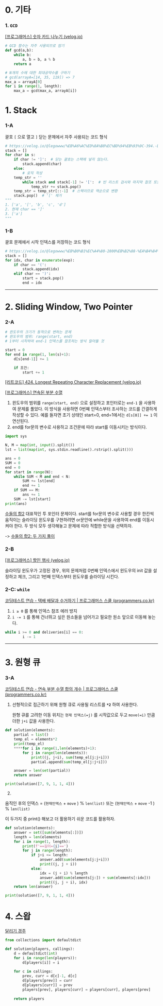 # 0. 기타

### 1. `GCD`

[[프로그래머스] 숫자 카드 나누기 (velog.io)](https://velog.io/@legowww/%ED%94%84%EB%A1%9C%EA%B7%B8%EB%9E%98%EB%A8%B8%EC%8A%A4-%EC%88%AB%EC%9E%90-%EC%B9%B4%EB%93%9C-%EB%82%98%EB%88%84%EA%B8%B0)

```python
# GCD 함수는 자주 사용되므로 암기
def gcd(a,b):
    while b:
        a, b = b, a % b
	return a

# N개의 수에 대한 최대공약수를 구하기
# gcd(arrayA=[14, 35, 119]) => 7  
max_a = arrayA[0]
for i in range(1, length):
    max_a = gcd(max_a, arrayA[i])
```

# 1. Stack

### 1-A

괄호  `[` 으로 열고 `]` 닫는 문제에서 자주 사용되는 코드 형식

```python
# https://velog.io/@legowww/%EB%A6%AC%ED%8A%B8%EC%BD%94%EB%93%9C-394.-Decode-String
stack = []
for char in s:
    if char != ']':  # 닫는 괄호는 스택에 넣지 않는다.
        stack.append(char)
    else:
        # 로직 작성
	temp_str = ''
        while stack and stack[-1] != '[':  # 빈 리스트 검사와 마지막 참조 또한 자주 사용 
            temp_str += stack.pop()
	temp_str = temp_str[::-1]  # 스택이므로 역순으로 변환
	stack.pop()  # '[' 제거
"""
1. ['a', '[', 'b', 'c', 'd']
2. 현재 char == ']'
3. ['a'] 
""" 
```

### 1-B

괄호 문제에서 시작 인덱스를 저장하는 코드 형식

```python
# https://velog.io/@legowww/%EB%B0%B1%EC%A4%80-2800%EB%B2%88-%EA%B4%84%ED%98%B8-%EC%A0%9C%EA%B1%B0
stack = []
for idx, char in enumerate(exp):
    if char == '(':
        stack.append(idx)
    elif char == ')':
        start = stack.pop()
        end = idx
```

---

# 2. Sliding Window, Two Pointer

### 2-A

```python
# 윈도우의 크기가 동적으로 변하는 문제
# 윈도우의 범위: range(start, end)
# 1부터 시작하여 end-1 인덱스를 참조하는 방식 알아둘 것

start = 0
for end in range(1, len(s)+1):
	d[s[end-1]] += 1

	if 조건:
	    start += 1
```

[[리트코드] 424. Longest Repeating Character Replacement (velog.io)](https://velog.io/@legowww/%EB%A6%AC%ED%8A%B8%EC%BD%94%EB%93%9C-424.-Longest-Repeating-Character-Replacement) 

[[프로그래머스] 연속된 부분 수열](https://velog.io/@legowww/%ED%94%84%EB%A1%9C%EA%B7%B8%EB%9E%98%EB%A8%B8%EC%8A%A4-%EC%97%B0%EC%86%8D%EB%90%9C-%EB%B6%80%EB%B6%84-%EC%88%98%EC%97%B4%EC%9D%98-%ED%95%A9)

1. 윈도우의 범위를 `range(start, end)` 으로 설정하고 포인터로는 `end-1` 을 사용하여 문제를 풀었다. 이 방식을 사용하면 0번째 인덱스부터 조사하는 코드를 간결하게 작성할 수 있다. 예를 들자면 초기 상태인 start=0, end=1에서는 `d[s[0]] += 1` 이 연산된다. 
2. end를 for문의 변수로 사용하고 조건문에 따라 start를 이동시키는 방식이다.

```python
import sys

N, M = map(int, input().split())
lst = list(map(int, sys.stdin.readline().rstrip().split()))

ans = 0
SUM = 0
end = 0
for start in range(N):
    while SUM < M and end < N:
        SUM += lst[end]
        end += 1
    if SUM == M:
        ans += 1
    SUM -= lst[start]
print(ans)
```
[수들의 합2](https://www.acmicpc.net/problem/2003https://www.acmicpc.net/problem/2003) 대표적인 투 포인터 문제이다.
start를 for문의 변수로 사용할 경우 한칸씩 움직이는 슬라이딩 윈도우를 구현하려면 or문안에 while문을 사용하여 end를 이동시켜야 한다. 
두 방식 모두 생각해놓고 문제에 따라 적합한 방식을 선택하자.

-> [수들의 합2: 두 가지 풀이](https://velog.io/@legowww/백준-2003번-수들의-합2)
    

### 2-B

[[프로그래머스] 할인 행사 (velog.io)](https://velog.io/@legowww/%ED%94%84%EB%A1%9C%EA%B7%B8%EB%9E%98%EB%A8%B8%EC%8A%A4-%ED%95%A0%EC%9D%B8-%ED%96%89%EC%82%AC) 

슬라이딩 윈도우가 고정된 경우, 위의 문제처럼 0번째 인덱스에서 윈도우의 init 값을 설정하고 체크, 그리고 1번째 인덱스부터 윈도우를 슬라이딩 시킨다.

### 2-C: `while`

[코딩테스트 연습 - 택배 배달과 수거하기 | 프로그래머스 스쿨 (programmers.co.kr)](https://school.programmers.co.kr/learn/courses/30/lessons/150369)

1. `i ≥ 0` 를 통해 인덱스 참조 에러 방지
2. `i -= 1` 를 통해 건너뛰고 싶은 원소들을 넘어가고 필요한 원소 앞으로 이동해 놓는다.

```python
while i >= 0 and deliveries[i] == 0:
        i -= 1
```

---

# 3. 원형 큐

### 3-A

[코딩테스트 연습 - 연속 부분 수열 합의 개수 | 프로그래머스 스쿨 (programmers.co.kr)](https://school.programmers.co.kr/learn/courses/30/lessons/131701)

1. 선형적으로 접근하기 위해 원형 큐로 사용될 리스트를 **`*2`** 하여 사용한다. 
    
    원형 큐를 고려한 이동 위치는  `현재 인덱스(=j)` 를 시작값으로 두고 `move(=i)` 만큼 더한 `j+i` 값을 사용한다.
    

```python
def solution(elements):
    partial = list()
    temp_el = elements*2
    print(temp_el)
    ****for i in range(1,len(elements)+1):
        for j in range(len(elements)):
            print((j, j+i), sum(temp_el[j:j+i]))
            partial.append(sum(temp_el[j:j+i]))

    answer = len(set(partial))
    return answer

print(solution([7, 9, 1, 1, 4]))
```

 2. 

움직인 후의 인덱스 = (`현재인덱스` + `move` ) % `len(list)`  또는 (`현재인덱스` + `move` -1 ) % `len(list)` 

이 두가지 중  print() 해보고 더 활용하기 쉬운 코드를 활용하자.

```python
def solution(elements):
    answer = set([sum(elements[:])])
    length = len(elements)
    for i in range(1, length):
        print(f'==길이={i}==')
        for j in range(length):
            if j+i <= length:
                answer.add(sum(elements[j:j+i]))
                print((j, j + i))
            else:
                idx = (j + i) % length
                answer.add(sum(elements[j:]) + sum(elements[:idx]))
                print((j, j + i), idx)
    return len(answer)

print(solution([7, 9, 1, 1, 4]))
```
# 4. 스왑
[달리기 경주](https://velog.io/@legowww/%ED%94%84%EB%A1%9C%EA%B7%B8%EB%9E%98%EB%A8%B8%EC%8A%A4-%EB%8B%AC%EB%A6%AC%EA%B8%B0-%EA%B2%BD%EC%A3%BC)
```python
from collections import defaultdict

def solution(players, callings):
    d = defaultdict(int)
    for i in range(len(players)):
        d[players[i]] = i
    
    for c in callings:
        prev, curr = d[c]-1, d[c]
        d[players[prev]] = curr
        d[players[curr]] = prev
        players[prev], players[curr] = players[curr], players[prev]
    
    return players
```

